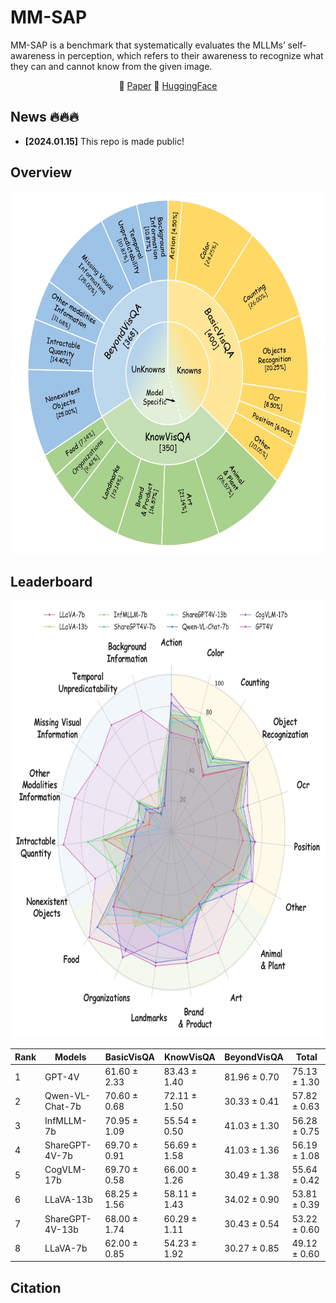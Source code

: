 # MM-SAP

MM-SAP is a benchmark that systematically evaluates the MLLMs’ self-awareness in perception, which refers to their awareness to recognize what they can and cannot know from the given image.

<p align="center">
   📝 <a href="https://github.com/YHWmz/MM-SAP/tree/main" target="_blank">Paper</a>     🤗 <a href="https://huggingface.co/datasets/Elliotwang/MM-SAP/tree/main" target="_blank">HuggingFace</a>  

## News 🔥🔥🔥
* **[2024.01.15]** This repo is made public!

## Overview

<p align="center">
<img src="./imgs/overview.jpeg" alt="Data Composition" width="650" height="580">

## Leaderboard

<p align="center">
<img src="./imgs/detail_results.jpeg" alt="Data Composition" width="685" height="700">


| **Rank** | **Models**           | **BasicVisQA**   | **KnowVisQA**     | **BeyondVisQA** | **Total**        |
| -------- | -------------------- | ---------------- | ----------------- | --------------- | ---------------- |
| 1        | GPT-4V               | 61.60 ± 2.33     | 83.43 ± 1.40      | 81.96 ± 0.70    | 75.13 ± 1.30     |
| 2        | Qwen-VL-Chat-7b      | 70.60 ± 0.68     | 72.11 ± 1.50      | 30.33 ± 0.41    | 57.82 ± 0.63     |
| 3        | InfMLLM-7b           | 70.95 ± 1.09     | 55.54 ± 0.50      | 41.03 ± 1.30    | 56.28 ± 0.75     |
| 4        | ShareGPT-4V-7b       | 69.70 ± 0.91     | 56.69 ± 1.58      | 41.03 ± 1.36    | 56.19 ± 1.08     |
| 5        | CogVLM-17b           | 69.70 ± 0.58     | 66.00 ± 1.26      | 30.49 ± 1.38    | 55.64 ± 0.42     |
| 6        | LLaVA-13b            | 68.25 ± 1.56     | 58.11 ± 1.43      | 34.02 ± 0.90    | 53.81 ± 0.39     |
| 7        | ShareGPT-4V-13b      | 68.00 ± 1.74     | 60.29 ± 1.11      | 30.43 ± 0.54    | 53.22 ± 0.60     |
| 8        | LLaVA-7b             | 62.00 ± 0.85     | 54.23 ± 1.92      | 30.27 ± 0.85    | 49.12 ± 0.60     |

## Citation
```
```
